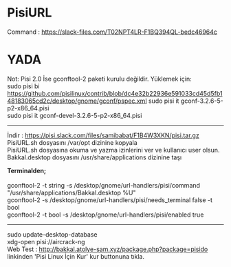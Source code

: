 # PisiURL

Command : https://slack-files.com/T02NPT4LR-F1BQ394QL-bedc46964c

# YADA

Not: Pisi 2.0 İse gconftool-2 paketi kurulu değildir. Yüklemek için:<br>
sudo pisi bi https://github.com/pisilinux/contrib/blob/dc4e32b22936e591033cd45d5fb148183065cd2c/desktop/gnome/gconf/pspec.xml
sudo pisi it gconf-3.2.6-5-p2-x86_64.pisi<br>
sudo pisi it gconf-devel-3.2.6-5-p2-x86_64.pisi

**********

İndir : https://pisi.slack.com/files/samibabat/F1B4W3XKN/pisi.tar.gz <br>
PisiURL.sh dosyasını /var/opt dizinine kopyala<br>
PisiURL.sh dosyasına okuma ve yazma izinlerini ver ve kullanıcı user olsun.<br>
Bakkal.desktop dosyasını /usr/share/applications dizinine taşı<br>

<b>Terminalden;</b><br><br>
gconftool-2 -t string -s /desktop/gnome/url-handlers/pisi/command "/usr/share/applications/Bakkal.desktop %U"<br>
gconftool-2 -s /desktop/gnome/url-handlers/pisi/needs_terminal false -t bool<br>
gconftool-2 -t bool -s /desktop/gnome/url-handlers/pisi/enabled true<br>

*****

sudo update-desktop-database<br>
xdg-open pisi://aircrack-ng<br>
Web Test : http://bakkal.atolye-sam.xyz/package.php?package=pisido<br>
linkinden 'Pisi Linux İçin Kur' kur buttonuna tıkla.<br>
